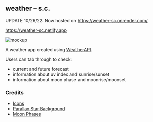 ## weather – s.c.

UPDATE 10/26/22: Now hosted on https://weather-sc.onrender.com/

https://weather-sc.netlify.app

![mockup](https://weather-sc.netlify.app/assets/weather_mockup.png)

A weather app created using <a href="https://www.weatherapi.com/">WeatherAPI</a>.

Users can tab through to check:

- current and future forecast
- information about uv index and sunrise/sunset
- information about moon phase and moonrise/moonset

### Credits

- <a href="https://icon-sets.iconify.design/">Icons</a>
- <a href="https://linkedin.com/in/saranshsinha">Parallax Star Background</a>
- <a href="https://jonshamir.com/">Moon Phases</a>
